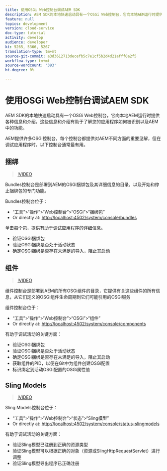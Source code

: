 ```yaml
---
title: 使用OSGi Web控制台调试AEM SDK
description: AEM SDK的本地快速启动具有一个OSGi Web控制台，它向本地AEM运行时提供各种信息和介绍，这些信息和介绍有助于了解您的应用程序如何被识别以及AEM中的功能。
feature: null
topics: development
version: cloud-service
doc-type: tutorial
activity: develop
audience: developer
kt: 5265, 5366, 5267
translation-type: tm+mt
source-git-commit: a3d3612713decefb5c7e1cf5b2d4d21afff0a2f5
workflow-type: tm+mt
source-wordcount: '393'
ht-degree: 0%

---
```



# 使用OSGi Web控制台调试AEM SDK

AEM SDK的本地快速启动具有一个OSGi Web控制台，它向本地AEM运行时提供各种信息和介绍，这些信息和介绍有助于了解您的应用程序如何被识别以及AEM中的功能。

AEM提供许多OSGi控制台，每个控制台都提供对AEM不同方面的重要见解，但在调试应用程序时，以下控制台通常最有用。

## 捆绑

>[!VIDEO](https://video.tv.adobe.com/v/34335/?quality=12&learn=on)

Bundles控制台是部署到AEM的OSGi捆绑包及其详细信息的目录，以及开始和停止捆绑包的专门功能。

Bundles控制台位于：

+ “工具”>“操作”>“Web控制台”>“OSGi”>“捆绑包”
+ Or directly at: [http://localhost:4502/system/console/bundles](http://localhost:4502/system/console/bundles)

单击每个包，提供有助于调试应用程序的详细信息。

+ 验证OSGi捆绑包
+ 验证OSGi捆绑是否处于活动状态
+ 确定OSGi捆绑是否存在未满足的导入，阻止其启动

## 组件

>[!VIDEO](https://video.tv.adobe.com/v/34336/?quality=12&learn=on)

组件控制台是部署到AEM的所有OSGi组件的目录，它提供有关这些组件的所有信息，从它们定义的OSGi组件生命周期到它们可能引用的OSGi服务

组件控制台位于：

+ “工具”>“操作”>“Web控制台”>“OSGi”>“组件”
+ Or directly at: [http://localhost:4502/system/console/components](http://localhost:4502/system/console/components)

有助于调试活动的关键方面：

+ 验证OSGi捆绑包
+ 验证OSGi捆绑是否处于活动状态
+ 确定OSGi捆绑是否存在未满足的导入，阻止其启动
+ 获取组件的PID，以便在Git中为组件创建OSGi配置
+ 标识绑定到活动OSGi配置的OSGi属性值

## Sling Models

>[!VIDEO](https://video.tv.adobe.com/v/34337/?quality=12&learn=on)

Sling Models控制台位于：

+ “工具”>“操作”>“Web控制台”>“状态”>“Sling模型”
+ Or directly at: [http://localhost:4502/system/console/status-slingmodels](http://localhost:4502/system/console/status-slingmodels)

有助于调试活动的关键方面：

+ 验证Sling模型已注册到正确的资源类型
+ 验证Sling模型可以根据正确的对象（资源或SlingHttpRequestServlet）进行调整
+ 验证Sling模型导出程序已正确注册
